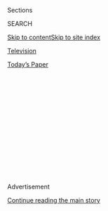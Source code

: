 <div id="app">

<div>

<div>

<div>

<div class="NYTAppHideMasthead css-1q2w90k e1suatyy0">

<div class="section css-ui9rw0 e1suatyy2">

<div class="css-eph4ug er09x8g0">

<div class="css-6n7j50">

</div>

<span class="css-1dv1kvn">Sections</span>

<div class="css-10488qs">

<span class="css-1dv1kvn">SEARCH</span>

</div>

[Skip to content](#site-content)[Skip to site
index](#site-index)

</div>

<div id="masthead-section-label" class="css-1wr3we4 eaxe0e00">

[Television](https://www.nytimes3xbfgragh.onion/section/arts/television)

</div>

<div class="css-10698na e1huz5gh0">

</div>

</div>

<div id="masthead-bar-one" class="section hasLinks css-15hmgas e1csuq9d3">

<div class="css-uqyvli e1csuq9d0">

</div>

<div class="css-1uqjmks e1csuq9d1">

</div>

<div class="css-9e9ivx">

[](https://myaccount.nytimes3xbfgragh.onion/auth/login?response_type=cookie&client_id=vi)

</div>

<div class="css-1bvtpon e1csuq9d2">

[Today’s
Paper](https://www.nytimes3xbfgragh.onion/section/todayspaper)

</div>

</div>

</div>

</div>

<div data-aria-hidden="false">

<div id="site-content" data-role="main">

<div>

<div class="css-1aor85t" style="opacity:0.000000001;z-index:-1;visibility:hidden">

<div class="css-1hqnpie">

<div class="css-epjblv">

<span class="css-17xtcya">[Television](/section/arts/television)</span><span class="css-x15j1o">|</span><span class="css-fwqvlz">Jimmy
Fallon: Trump’s Latest Interview Made His Briefings Look
Good</span>

</div>

<div class="css-k008qs">

<div class="css-1iwv8en">

<span class="css-18z7m18"></span>

<div>

</div>

</div>

<span class="css-1n6z4y">https://nyti.ms/33rJpgN</span>

<div class="css-1705lsu">

<div class="css-4xjgmj">

<div class="css-4skfbu" data-role="toolbar" data-aria-label="Social Media Share buttons, Save button, and Comments Panel with current comment count" data-testid="share-tools">

  - 
  - 
  - 
  - 
    
    <div class="css-6n7j50">
    
    </div>

  - 

</div>

</div>

</div>

</div>

</div>

</div>

<div id="NYT_TOP_BANNER_REGION" class="css-13pd83m">

</div>

<div id="top-wrapper" class="css-1sy8kpn">

<div id="top-slug" class="css-l9onyx">

Advertisement

</div>

[Continue reading the main
story](#after-top)

<div class="ad top-wrapper" style="text-align:center;height:100%;display:block;min-height:250px">

<div id="top" class="place-ad" data-position="top" data-size-key="top">

</div>

</div>

<div id="after-top">

</div>

</div>

<div>

<div id="sponsor-wrapper" class="css-1hyfx7x">

<div id="sponsor-slug" class="css-19vbshk">

Supported by

</div>

[Continue reading the main
story](#after-sponsor)

<div id="sponsor" class="ad sponsor-wrapper" style="text-align:center;height:100%;display:block">

</div>

<div id="after-sponsor">

</div>

</div>

<div class="css-186x18t">

Best of Late Night

</div>

<div class="css-1vkm6nb ehdk2mb0">

# Jimmy Fallon: Trump’s Latest Interview Made His Briefings Look Good

</div>

The “Axios on HBO” interview was “such a disaster, at one point FEMA
showed up and wrapped Trump in a foil blanket,” the “Tonight Show” host
said.

<div class="css-79elbk" data-testid="photoviewer-wrapper">

<div class="css-z3e15g" data-testid="photoviewer-wrapper-hidden">

</div>

<div class="css-1a48zt4 ehw59r15" data-testid="photoviewer-children">

![<span class="css-16f3y1r e13ogyst0" data-aria-hidden="true">President
Trump was interviewed for “Axios on HBO” by an Australian reporter,
“which is fun because we got to see a Trump interview go down the
drain in the opposite direction,” Jimmy Fallon said on
Tuesday.</span><span class="css-cnj6d5 e1z0qqy90" itemprop="copyrightHolder"><span class="css-1ly73wi e1tej78p0">Credit...</span><span><span>NBC</span></span></span>](https://static01.graylady3jvrrxbe.onion/images/2020/08/05/arts/05latenight/05latenight-articleLarge.png?quality=75&auto=webp&disable=upscale)

</div>

</div>

<div class="css-18e8msd">

<div class="css-vp77d3 epjyd6m0">

<div class="css-1baulvz">

By <span class="css-1baulvz last-byline" itemprop="name">Trish
Bendix</span>

</div>

</div>

  - Aug. 5, 2020, <span class="css-epvm6">2:02 a.m.
    ET</span>

  - 
    
    <div class="css-4xjgmj">
    
    <div class="css-d8bdto" data-role="toolbar" data-aria-label="Social Media Share buttons, Save button, and Comments Panel with current comment count" data-testid="share-tools">
    
      - 
      - 
      - 
      - 
        
        <div class="css-6n7j50">
        
        </div>
    
      - 
    
    </div>
    
    </div>

</div>

</div>

<div class="section meteredContent css-1r7ky0e" name="articleBody" itemprop="articleBody">

<div class="css-1fanzo5 StoryBodyCompanionColumn">

<div class="css-53u6y8">

*Welcome to Best of Late Night, a rundown of the previous night’s
highlights that lets you sleep — and lets us get paid to watch comedy.
We’re all stuck at home at the moment, so here are the* [*50 best movies
on Netflix right
now*](https://www.nytimes3xbfgragh.onion/interactive/2020/arts/television/best-movies-on-netflix.html)*.*

## ‘Adult Content, Child Language, Brief Stupidity’

With most of late night taking the week off, Jimmy Fallon and Seth
Meyers stayed busy with what President Trump has been up to — notably an
[interview on “Axios on
HBO,”](https://www.nytimes3xbfgragh.onion/2020/08/04/us/politics/trump-john-lewis-axios.html)
in which Trump fared poorly under questioning by the Australian reporter
Jonathan Swan. Fallon said it “was so bad it made his coronavirus
briefings look good.”

</div>

</div>

<div class="css-1u3pw94">

</div>

<div class="css-1fanzo5 StoryBodyCompanionColumn">

<div class="css-53u6y8">

> “If you don’t know Jonathan Swan, he’s an Australian reporter, which
> is fun because we got to see a Trump interview go down the drain in
> the opposite direction.” *— JIMMY FALLON*
> 
> “The interview was such a disaster, at one point FEMA showed up and
> wrapped Trump in a foil blanket.” *— JIMMY FALLON*
> 
> “In a new interview, President Trump said the coronavirus pandemic is,
> quote, ‘under control as much as you can control it.’ What? You’re not
> controlling it at all. You’re handling the pandemic the way parents
> handle a third child: ‘Eh, gotta get tired eventually. Just, uh, just
> turn the TV up.’” *— SETH MEYERS*
> 
> “When asked in a new interview how history will remember late civil
> rights leader Congressman John Lewis, President Trump said he did not
> know because he doesn’t know John Lewis. I guess in the same way
> Republicans suddenly won’t know Trump after Nov. 4.” *— SETH MEYERS*
> 
> “Trump did so poorly the only HBO interview he’ll do now is Elmo’s
> late-night talk show.” *— JIMMY FALLON*
> 
> “That’s right, the interview was on HBO, which is why beforehand they
> showed this graphic: ‘Adult content, child language, brief
> stupidity.’” *— JIMMY FALLON*

## The Punchiest Punchlines (F.D.R. Edition)

> “In the same interview, President Trump said the coronavirus death
> toll, quote, ‘is what it is.’ God, he’s like the last-resort friend
> you confide in during a breakup. *\[imitating Trump\]* Yeah, yeah,
> yeah, no, it’s sad, it’s sad but it, uh — it is what it is. Can we get
> back to me?” *— SETH MEYERS*

</div>

</div>

<div class="css-cfo9c3">

</div>

<div class="css-1fanzo5 StoryBodyCompanionColumn">

<div class="css-53u6y8">

> “‘It is what it is’? You’re the president of the United States, you’re
> not Paulie Walnuts delivering bad news to Tony Soprano.” *— JIMMY
> FALLON*
> 
> “Yep, move over, MAGA, we’ve got a new hat on the market.” *— JIMMY
> FALLON*
> 
> “That reminds me of the moment after the attack on Pearl Harbor, when
> F.D.R. said, ‘Eh, what are you going to do?’” *— JIMMY FALLON*

## The Bits Worth Watching

For his “Really\!?\!” segment, Seth Meyers took on a Norwegian cruise
line that reopened for business, only to shut down after a predictable
Covid-19 outbreak. He got some expert help from the Sea Captain, the
talking painting at his in-laws’ house.

</div>

</div>

<div class="css-cfo9c3">

</div>

<div class="css-1fanzo5 StoryBodyCompanionColumn">

<div class="css-53u6y8">

## What We’re Excited About on Wednesday Night

</div>

</div>

<div class="css-cfo9c3">

</div>

<div class="css-1fanzo5 StoryBodyCompanionColumn">

<div class="css-53u6y8">

Seth Rogen will stop by “Late Night” on Wednesday to talk about his new
film, “An American
Pickle.”

## Also, Check This Out

</div>

</div>

<div class="css-79elbk" data-testid="photoviewer-wrapper">

<div class="css-z3e15g" data-testid="photoviewer-wrapper-hidden">

</div>

<div class="css-1a48zt4 ehw59r15" data-testid="photoviewer-children">

![<span class="css-cnj6d5 e1z0qqy90" itemprop="copyrightHolder"><span class="css-1ly73wi e1tej78p0">Credit...</span><span>Jingyu
Lin for The New York
Times</span></span>](https://static01.graylady3jvrrxbe.onion/images/2020/08/05/reader-center/05samjay-A1rfr-copy/merlin_175272447_66e26dc2-06a6-414e-9a8d-ae63a24e91ed-articleLarge.jpg?quality=75&auto=webp&disable=upscale)

</div>

</div>

<div class="css-1fanzo5 StoryBodyCompanionColumn">

<div class="css-53u6y8">

The “Saturday Night Live” writer [Sam Jay is poised for her breakout as
a stand-up comic with her new Netflix
special](https://www.nytimes3xbfgragh.onion/2020/08/04/arts/television/sam-jay-netflix-special.html),
“3 in the Morning.”

</div>

</div>

</div>

<div>

</div>

<div>

</div>

<div>

</div>

<div>

<div id="bottom-wrapper" class="css-1ede5it">

<div id="bottom-slug" class="css-l9onyx">

Advertisement

</div>

[Continue reading the main
story](#after-bottom)

<div id="bottom" class="ad bottom-wrapper" style="text-align:center;height:100%;display:block;min-height:90px">

</div>

<div id="after-bottom">

</div>

</div>

</div>

</div>

</div>

## Site Index

<div>

</div>

## Site Information Navigation

  - [© <span>2020</span> <span>The New York Times
    Company</span>](https://help.nytimes3xbfgragh.onion/hc/en-us/articles/115014792127-Copyright-notice)

<!-- end list -->

  - [NYTCo](https://www.nytco.com/)
  - [Contact
    Us](https://help.nytimes3xbfgragh.onion/hc/en-us/articles/115015385887-Contact-Us)
  - [Work with us](https://www.nytco.com/careers/)
  - [Advertise](https://nytmediakit.com/)
  - [T Brand Studio](http://www.tbrandstudio.com/)
  - [Your Ad
    Choices](https://www.nytimes3xbfgragh.onion/privacy/cookie-policy#how-do-i-manage-trackers)
  - [Privacy](https://www.nytimes3xbfgragh.onion/privacy)
  - [Terms of
    Service](https://help.nytimes3xbfgragh.onion/hc/en-us/articles/115014893428-Terms-of-service)
  - [Terms of
    Sale](https://help.nytimes3xbfgragh.onion/hc/en-us/articles/115014893968-Terms-of-sale)
  - [Site
    Map](https://spiderbites.nytimes3xbfgragh.onion)
  - [Help](https://help.nytimes3xbfgragh.onion/hc/en-us)
  - [Subscriptions](https://www.nytimes3xbfgragh.onion/subscription?campaignId=37WXW)

</div>

</div>

</div>

</div>
